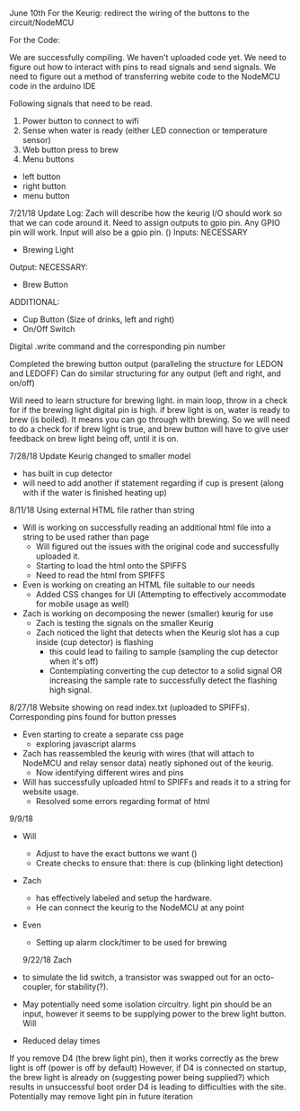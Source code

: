 
June 10th
For the Keurig:
redirect the wiring of the buttons to the circuit/NodeMCU


For the Code:

We are successfully compiling. We haven't uploaded code yet. We need to figure out how to interact with pins to read signals and send signals. We need to figure out a method of transferring webite code to the NodeMCU code in the arduino IDE


Following signals that need to be read.
1. Power button to connect to wifi
2. Sense when water is ready (either LED connection or temperature sensor)
3. Web button press to brew
4. Menu buttons
  * left button
  * right button
  * menu button


7/21/18 Update Log:
Zach will describe how the keurig I/O should work so that we can code around it. Need to assign outputs to gpio pin. Any GPIO pin will work. Input will also be a gpio pin. ()
Inputs:
  NECESSARY
  * Brewing Light

Output:
  NECESSARY:
  * Brew Button

  ADDITIONAL:
  * Cup Button (Size of drinks, left and right)
  * On/Off Switch

Digital .write command and the corresponding pin number

Completed the brewing button output (paralleling the structure for LEDON and LEDOFF)
Can do similar structuring for any output (left and right, and on/off)

Will need to learn structure for brewing light.
in main loop, throw in a check for if the brewing light digital pin is high.
if brew light is on, water is ready to brew (is boiled). It means you can go through with brewing.
So we will need to do a check for if brew light is true, and brew button will have to give user feedback on brew light being off, until it is on.

7/28/18 Update
Keurig changed to smaller model
* has built in cup detector
* will need to add another if statement regarding if cup is present (along with if the water is finished heating up)


8/11/18
Using external HTML file rather than string
* Will is working on successfully reading an additional html file into a string to be used rather than page
  * Will figured out the issues with the original code and successfully uploaded it.
  * Starting to load the html onto the SPIFFS
  * Need to read the html from SPIFFS
* Even is working on creating an HTML file suitable to our needs
  * Added CSS changes for UI (Attempting to effectively accommodate for mobile usage as well)
* Zach is working on decomposing the newer (smaller) keurig for use
  * Zach is testing the signals on the smaller Keurig
  * Zach noticed the light that detects when the Keurig slot has a cup inside (cup detector) is flashing
    * this could lead to failing to sample (sampling the cup detector when it's off)
    * Contemplating converting the cup detector to a solid signal OR increasing the sample rate to successfully detect the flashing high signal.

8/27/18
Website showing on read index.txt (uploaded to SPIFFs). Corresponding pins found for button presses

* Even starting to create a separate css page
  * exploring javascript alarms
* Zach has reassembled the keurig with wires (that will attach to NodeMCU and relay sensor data) neatly siphoned out of the keurig.
  * Now identifying different wires and pins
* Will has successfully uploaded html to SPIFFs and reads it to a string for website usage.
  * Resolved some errors regarding format of html

9/9/18
* Will
  * Adjust to have the exact buttons we want ()
  * Create checks to ensure that: there is cup (blinking light detection)
* Zach
  * has effectively labeled and setup the hardware. 
  * He can connect the keurig to the NodeMCU at any point
* Even
  * Setting up alarm clock/timer to be used for brewing

  9/22/18
Zach
*  to simulate the lid switch, a transistor was swapped out for an octo-coupler, for stability(?).
*  May potentially need some isolation circuitry. light pin should be an input, however it seems to be supplying power to the brew light button.
Will
*  Reduced delay times

If you remove D4 (the brew light pin), then it works correctly as the brew light is off (power is off by default)
However, if D4 is connected on startup, the brew light is already on (suggesting power being supplied?) which results in unsuccessful boot order
D4 is leading to difficulties with the site. Potentially may remove light pin in future iteration

